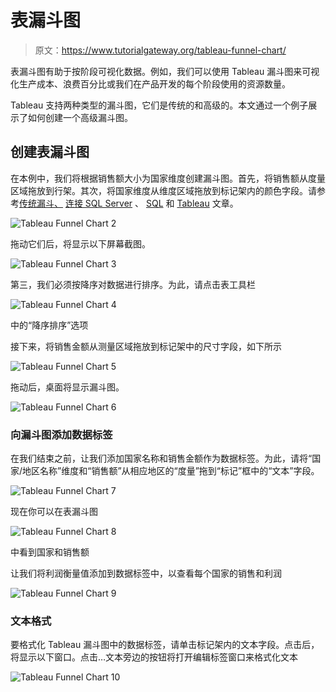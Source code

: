 # 表漏斗图

> 原文：<https://www.tutorialgateway.org/tableau-funnel-chart/>

表漏斗图有助于按阶段可视化数据。例如，我们可以使用 Tableau 漏斗图来可视化生产成本、浪费百分比或我们在产品开发的每个阶段使用的资源数量。

Tableau 支持两种类型的漏斗图，它们是传统的和高级的。本文通过一个例子展示了如何创建一个高级漏斗图。

## 创建表漏斗图

在本例中，我们将根据销售额大小为国家维度创建漏斗图。首先，将销售额从度量区域拖放到行架。其次，将国家维度从维度区域拖放到标记架内的颜色字段。请参考[传统漏斗、](https://www.tutorialgateway.org/traditional-funnel-chart-in-tableau/) [连接 SQL Server](https://www.tutorialgateway.org/connecting-tableau-to-sql-server/) 、 [SQL](https://www.tutorialgateway.org/sql/) 和 [Tableau](https://www.tutorialgateway.org/tableau/) 文章。

![Tableau Funnel Chart 2](img/4044787a6ab16c8df8378ea5160a29b5.png)

拖动它们后，将显示以下屏幕截图。

![Tableau Funnel Chart 3](img/611ff0b124b6a85e3a4b8e94d35751b7.png)

第三，我们必须按降序对数据进行排序。为此，请点击表工具栏

![Tableau Funnel Chart 4](img/3171a54487c77013bf8c8a66ab7c415a.png)

中的“降序排序”选项

接下来，将销售金额从测量区域拖放到标记架中的尺寸字段，如下所示

![Tableau Funnel Chart 5](img/4b8a89977e7e483a54c41a346fecffec.png)

拖动后，桌面将显示漏斗图。

![Tableau Funnel Chart 6](img/3cd494c1f695e52d73c4c5995a9db0c5.png)

### 向漏斗图添加数据标签

在我们结束之前，让我们添加国家名称和销售金额作为数据标签。为此，请将“国家/地区名称”维度和“销售额”从相应地区的“度量”拖到“标记”框中的“文本”字段。

![Tableau Funnel Chart 7](img/b0a30ccc93a4a3edf0e75c4100ca5d89.png)

现在你可以在表漏斗图

![Tableau Funnel Chart 8](img/4687359148cfe735d0122557faaa0d70.png)

中看到国家和销售额

让我们将利润衡量值添加到数据标签中，以查看每个国家的销售和利润

![Tableau Funnel Chart 9](img/9b99b8e8db974924395de757df15bcc5.png)

### 文本格式

要格式化 Tableau 漏斗图中的数据标签，请单击标记架内的文本字段。点击后，将显示以下窗口。点击…文本旁边的按钮将打开编辑标签窗口来格式化文本

![Tableau Funnel Chart 10](img/54d2c6b1cf4d3ba13d11e3091dcec731.png)